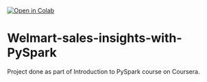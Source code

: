 [![Open in Colab](https://colab.research.google.com/assets/colab-badge.svg)](https://colab.research.google.com/drive/1VTlVx_qxKrN8TaT2LV69qAGqfno4qt1o)


# Welmart-sales-insights-with-PySpark

Project done as part of Introduction to PySpark course on Coursera.
